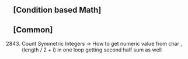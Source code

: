 
[Condition based Math]
--------------------------------------------------------

[Common]
--------------------------------------------------------
 2843. Count Symmetric Integers -> How to get numeric value from char , (length / 2 + i) in one loop getting second half sum as well
